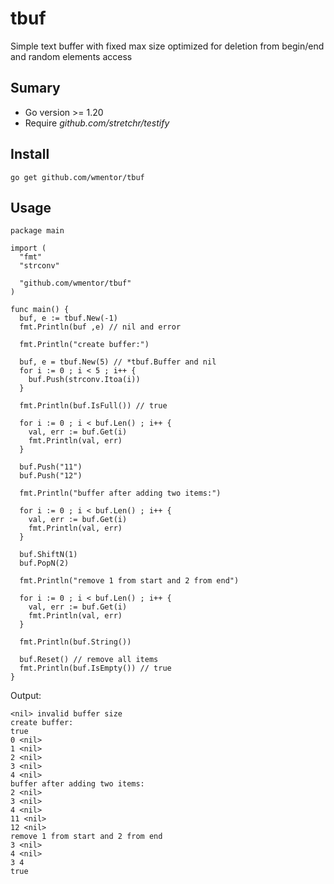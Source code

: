 # tbuf

Simple text buffer with fixed max size optimized for deletion from begin/end and random elements access

## Sumary

* Go version >= 1.20
* Require *github.com/stretchr/testify*

## Install

```plaintext
go get github.com/wmentor/tbuf
```

## Usage

```golang
package main

import (
  "fmt"
  "strconv"

  "github.com/wmentor/tbuf"
)

func main() {
  buf, e := tbuf.New(-1)
  fmt.Println(buf ,e) // nil and error

  fmt.Println("create buffer:")

  buf, e = tbuf.New(5) // *tbuf.Buffer and nil
  for i := 0 ; i < 5 ; i++ {
    buf.Push(strconv.Itoa(i))
  }

  fmt.Println(buf.IsFull()) // true

  for i := 0 ; i < buf.Len() ; i++ {
    val, err := buf.Get(i)
    fmt.Println(val, err)
  }

  buf.Push("11")
  buf.Push("12")

  fmt.Println("buffer after adding two items:")

  for i := 0 ; i < buf.Len() ; i++ {
    val, err := buf.Get(i)
    fmt.Println(val, err)
  }

  buf.ShiftN(1)
  buf.PopN(2)

  fmt.Println("remove 1 from start and 2 from end")

  for i := 0 ; i < buf.Len() ; i++ {
    val, err := buf.Get(i)
    fmt.Println(val, err)
  }

  fmt.Println(buf.String())

  buf.Reset() // remove all items
  fmt.Println(buf.IsEmpty()) // true
}
```

Output:

```plaintext
<nil> invalid buffer size
create buffer:
true
0 <nil>
1 <nil>
2 <nil>
3 <nil>
4 <nil>
buffer after adding two items:
2 <nil>
3 <nil>
4 <nil>
11 <nil>
12 <nil>
remove 1 from start and 2 from end
3 <nil>
4 <nil>
3 4
true
```
